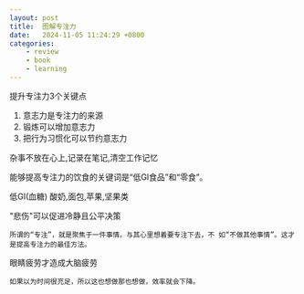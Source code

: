 ```yaml
---
layout: post
title:  图解专注力
date:   2024-11-05 11:24:29 +0800
categories: 
    - review
    - book 
    - learning
---
```


提升专注力3个关键点
1. 意志力是专注力的来源
2. 锻炼可以增加意志力
3. 把行为习惯化可以节约意志力

杂事不放在心上,记录在笔记,清空工作记忆

<!-- to be contiouns -->

能够提高专注力的饮食的关键词是“低GI食品”和“零食”。

低GI(血糖) 酸奶,面包,苹果,坚果类

"悲伤"可以促进冷静且公平决策

`所谓的“专注”，就是聚焦于一件事情。与其心里想着要专注下去，不
如“不做其他事情”。这才是提高专注力的最佳方法。`

眼睛疲劳才造成大脑疲劳

<code>如果以为时间很充足，所以这也想做那也想做，效率就会下降。</code>


